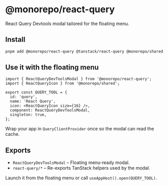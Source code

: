 # @monorepo/react-query

React Query Devtools modal tailored for the floating menu.

## Install
```bash
pnpm add @monorepo/react-query @tanstack/react-query @monorepo/shared
```

## Use it with the floating menu
```tsx
import { ReactQueryDevToolsModal } from '@monorepo/react-query';
import { ReactQueryIcon } from '@monorepo/shared';

export const QUERY_TOOL = {
  id: 'query',
  name: 'React Query',
  icon: <ReactQueryIcon size={16} />,
  component: ReactQueryDevToolsModal,
  singleton: true,
};
```
Wrap your app in `QueryClientProvider` once so the modal can read the cache.

## Exports
- `ReactQueryDevToolsModal` – Floating menu-ready modal.
- `react-query/*` – Re-exports TanStack helpers used by the modal.

Launch it from the floating menu or call `useAppHost().open(QUERY_TOOL)`.
